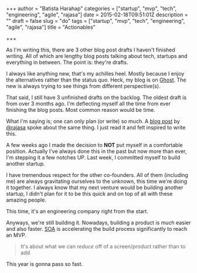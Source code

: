 +++
author = "Batista Harahap"
categories = ["startup", "mvp", "tech", "engineering", "agile", "rajasa"]
date = 2015-02-18T09:51:01Z
description = ""
draft = false
slug = "do"
tags = ["startup", "mvp", "tech", "engineering", "agile", "rajasa"]
title = "Actionables"

+++


As I'm writing this, there are 3 other blog post drafts I haven't finished writing. All of which are lengthy blog posts talking about tech, startups and everything in between. The point is: they're drafts.

I always like anything new, that's my achilles heel. Mostly because I enjoy the alternatives rather than the status quo. Heck, my blog is on [Ghost](https://ghost.org). The new is always trying to see things from different perspective(s).

That said, I still have 3 unfinished drafts on the backlog. The oldest draft is from over 3 months ago. I'm deflecting myself all the time from ever finishing the blog posts. Most common reason would be time.

What I'm saying is; one can only plan (or write) so much. A [blog post](http://rajasa.com/2015/02/your-plan-will-fail-and-thats-ok/) by [@rajasa](https://twitter.com/rajasa) spoke about the same thing. I just read it and felt inspired to write this.

A few weeks ago I made the decision to **NOT** put myself in a comfortable position. Actually I've always done this in the past but now more than ever, I'm stepping it a few notches UP. Last week, I committed myself to build another startup.

I have tremendous respect for the other co-founders. All of them (including me) are always gravitating ourselves to the unknown, this time we're doing it together. I always know that my next venture would be building another startup, I didn't plan for it to be this quick and on top of all with these amazing people.

This time, it's an engineering company right from the start.

Anyways, we're still building it. Nowadays, building a product is much easier and also faster. [SOA](http://en.wikipedia.org/wiki/Service-oriented_architecture) is accelerating the build process significantly to reach an MVP.

> It's about what we can _reduce_ off of a screen/product rather than to add

This year is gonna pass so fast.